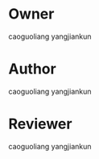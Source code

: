 # Owner
caoguoliang
yangjiankun

# Author
caoguoliang
yangjiankun

# Reviewer
caoguoliang
yangjiankun